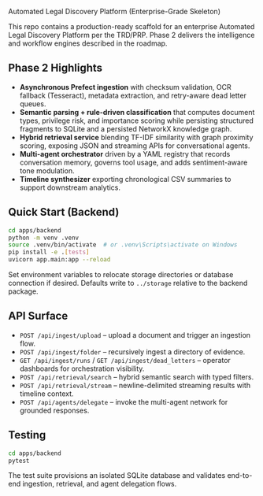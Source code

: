 Automated Legal Discovery Platform (Enterprise-Grade Skeleton)

This repo contains a production-ready scaffold for an enterprise Automated Legal Discovery Platform per the TRD/PRP. Phase 2 delivers the intelligence and workflow engines described in the roadmap.

## Phase 2 Highlights

- **Asynchronous Prefect ingestion** with checksum validation, OCR fallback (Tesseract), metadata extraction, and retry-aware dead letter queues.
- **Semantic parsing + rule-driven classification** that computes document types, privilege risk, and importance scoring while persisting structured fragments to SQLite and a persisted NetworkX knowledge graph.
- **Hybrid retrieval service** blending TF-IDF similarity with graph proximity scoring, exposing JSON and streaming APIs for conversational agents.
- **Multi-agent orchestrator** driven by a YAML registry that records conversation memory, governs tool usage, and adds sentiment-aware tone modulation.
- **Timeline synthesizer** exporting chronological CSV summaries to support downstream analytics.

## Quick Start (Backend)

```bash
cd apps/backend
python -m venv .venv
source .venv/bin/activate  # or .venv\Scripts\activate on Windows
pip install -e .[tests]
uvicorn app.main:app --reload
```

Set environment variables to relocate storage directories or database connection if desired. Defaults write to `../storage` relative to the backend package.

## API Surface

- `POST /api/ingest/upload` – upload a document and trigger an ingestion flow.
- `POST /api/ingest/folder` – recursively ingest a directory of evidence.
- `GET /api/ingest/runs` / `GET /api/ingest/dead_letters` – operator dashboards for orchestration visibility.
- `POST /api/retrieval/search` – hybrid semantic search with typed filters.
- `POST /api/retrieval/stream` – newline-delimited streaming results with timeline context.
- `POST /api/agents/delegate` – invoke the multi-agent network for grounded responses.

## Testing

```bash
cd apps/backend
pytest
```

The test suite provisions an isolated SQLite database and validates end-to-end ingestion, retrieval, and agent delegation flows.

